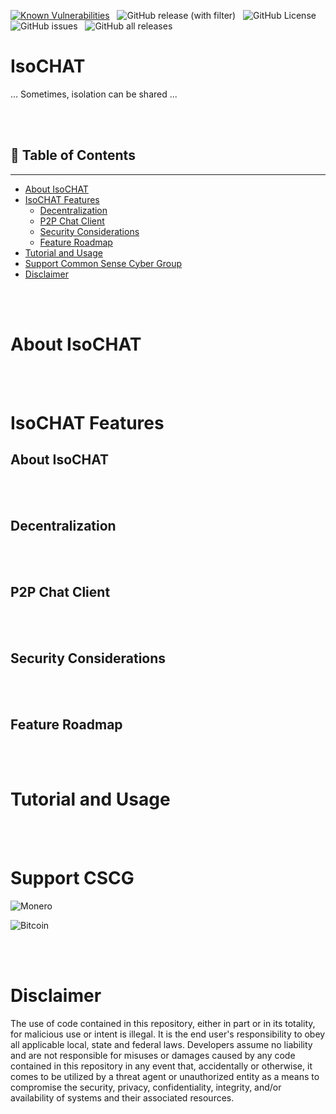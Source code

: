 [![Known Vulnerabilities](https://snyk.io/test/github/dwyl/hapi-auth-jwt2/badge.svg?targetFile=package.json)](https://snyk.io/test/github/dwyl/hapi-auth-jwt2?targetFile=package.json) &nbsp;
![GitHub release (with filter)](https://img.shields.io/github/v/release/CommonSense-CyberGroup/IsoCHAT) &nbsp;
![GitHub License](https://img.shields.io/github/license/CommonSense-CyberGroup/IsoCHAT) &nbsp;
![GitHub issues](https://img.shields.io/github/issues/CommonSense-CyberGroup/IsoCHAT) &nbsp;
![GitHub all releases](https://img.shields.io/github/downloads/CommonSense-CyberGroup/IsoCHAT/total) &nbsp;



# IsoCHAT
... Sometimes, isolation can be shared ...

<br><br>
## 📔 Table of Contents

-----------------

- [About IsoCHAT](#️about-isochat)
- [IsoCHAT Features](#isochat-features)
  - [Decentralization](#decentralization)
  - [P2P Chat Client](#p2p-chat-client)
  - [Security Considerations](#security-considerations)
  - [Feature Roadmap](#feature-roadmap)
- [Tutorial and Usage](#tutorial-and-usage)
- [Support Common Sense Cyber Group](#support-cscg)
- [Disclaimer](#disclaimer)
 

<br><br>
# About IsoCHAT

<br><br>
# IsoCHAT Features

## About IsoCHAT

<br><br>
## Decentralization

<br><br>
## P2P Chat Client

<br><br>
## Security Considerations

<br><br>
## Feature Roadmap

<br><br>
# Tutorial and Usage

<br><br>
# Support CSCG

![Monero](https://img.shields.io/badge/monero-FF6600?style=for-the-badge&logo=monero&logoColor=white)

![Bitcoin](https://img.shields.io/badge/Bitcoin-000?style=for-the-badge&logo=bitcoin&logoColor=white)



<br><br>
# Disclaimer
The use of code contained in this repository, either in part or in its totality, for malicious use or intent is illegal. It is the end user's responsibility to obey all applicable local, state and federal laws. Developers assume no liability and are not responsible for misuses or damages caused by any code contained in this repository in any event that, accidentally or otherwise, it comes to be utilized by a threat agent or unauthorized entity as a means to compromise the security, privacy, confidentiality, integrity, and/or availability of systems and their associated resources.
